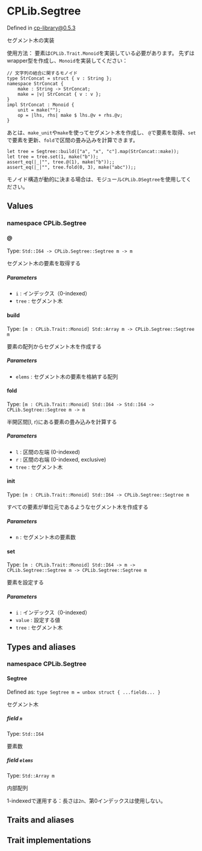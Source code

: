 # CPLib.Segtree

Defined in cp-library@0.5.3

セグメント木の実装

使用方法：
要素は`CPLib.Trait.Monoid`を実装している必要があります。
先ずはwrapper型を作成し、`Monoid`を実装してください：
```
// 文字列の結合に関するモノイド
type StrConcat = struct { v : String };
namespace StrConcat {
    make : String -> StrConcat;
    make = |v| StrConcat { v : v };
}
impl StrConcat : Monoid {
    unit = make("");
    op = |lhs, rhs| make $ lhs.@v + rhs.@v;
}
```
あとは、`make_unit`や`make`を使ってセグメント木を作成し、
`@`で要素を取得、`set`で要素を更新、`fold`で区間の畳み込みを計算できます。
```
let tree = Segtree::build(["a", "x", "c"].map(StrConcat::make));
let tree = tree.set(1, make("b"));
assert_eq(|_|"", tree.@(1), make("b"));;
assert_eq(|_|"", tree.fold(0, 3), make("abc"));;
```

モノイド構造が動的に決まる場合は、モジュール`CPLib.DSegtree`を使用してください。

## Values

### namespace CPLib.Segtree

#### @

Type: `Std::I64 -> CPLib.Segtree::Segtree m -> m`

セグメント木の要素を取得する

##### Parameters

- `i` : インデックス（0-indexed）
- `tree` : セグメント木

#### build

Type: `[m : CPLib.Trait::Monoid] Std::Array m -> CPLib.Segtree::Segtree m`

要素の配列からセグメント木を作成する

##### Parameters

- `elems` : セグメント木の要素を格納する配列

#### fold

Type: `[m : CPLib.Trait::Monoid] Std::I64 -> Std::I64 -> CPLib.Segtree::Segtree m -> m`

半開区間[l, r)にある要素の畳み込みを計算する

##### Parameters

- `l` : 区間の左端 (0-indexed)
- `r` : 区間の右端 (0-indexed, exclusive)
- `tree` : セグメント木

#### init

Type: `[m : CPLib.Trait::Monoid] Std::I64 -> CPLib.Segtree::Segtree m`

すべての要素が単位元であるようなセグメント木を作成する

##### Parameters

- `n` : セグメント木の要素数

#### set

Type: `[m : CPLib.Trait::Monoid] Std::I64 -> m -> CPLib.Segtree::Segtree m -> CPLib.Segtree::Segtree m`

要素を設定する

##### Parameters

- `i` : インデックス（0-indexed）
- `value` : 設定する値
- `tree` : セグメント木

## Types and aliases

### namespace CPLib.Segtree

#### Segtree

Defined as: `type Segtree m = unbox struct { ...fields... }`

セグメント木

##### field `n`

Type: `Std::I64`

要素数

##### field `elems`

Type: `Std::Array m`

内部配列

1-indexedで運用する：長さは`2n`、第0インデックスは使用しない。

## Traits and aliases

## Trait implementations